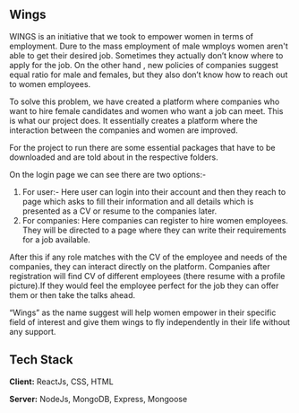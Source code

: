 ## Wings

WINGS is an initiative that we took to empower women in terms of employment. Dure to the mass employment of male wmploys women aren't able to get their desired job. Sometimes they actually don’t know where to apply for the job. On the other hand , new policies of companies suggest equal ratio for male and females, but they also don’t know how to reach out to women employees. 

To solve this problem, we have created a platform where companies who want to hire female candidates and women who want a job can meet. This is what our project does. It essentially creates a platform where the interaction between the companies and women are improved. 

For the project to run there are some essential packages that have to be downloaded and are told about in the respective folders. 

On the login page we can see there are two options:- 
1. For user:- Here user can login into their account and then they reach to page which asks to fill their information and all details which is presented as a CV or resume to the companies later.
2. For companies: Here companies can register to hire women employees. They will be directed to a page where they can write their requirements for a job available.

After this if any role matches with the CV of the employee and needs of the companies, they can interact directly on the platform.
Companies after registration will find CV of different employees (there resume with a profile picture).If they would feel the employee perfect for the job they can offer them or then take the talks ahead.

“Wings” as the name suggest will help women empower in their specific field of interest and give them wings to fly independently in their life without any support.

## Tech Stack

**Client:** ReactJs, CSS, HTML

**Server:** NodeJs, MongoDB, Express, Mongoose

